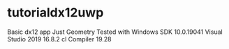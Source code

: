# tutorialdx12uwp
 Basic dx12 app Just Geometry
 Tested with Windows SDK 10.0.19041
 Visual Studio 2019 16.8.2
 cl Compiler 19.28
